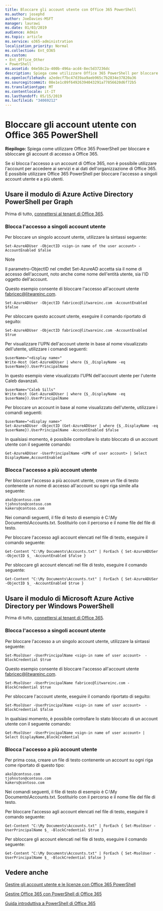 ```yaml
---
title: Bloccare gli account utente con Office 365 PowerShell
ms.author: josephd
author: JoeDavies-MSFT
manager: laurawi
ms.date: 01/03/2019
audience: Admin
ms.topic: article
ms.service: o365-administration
localization_priority: Normal
ms.collection: Ent_O365
ms.custom:
- Ent_Office_Other
- PowerShell
ms.assetid: 04e58c2a-400b-496a-acd4-8ec5d37236dc
description: Spiega come utilizzare Office 365 PowerShell per bloccare e sbloccare gli account di accesso a Office 365.
ms.openlocfilehash: a2edecf7bc47d39aa9aeb965c7b2834e37820a36
ms.sourcegitcommit: 08e1e1c09f64926394043291a77856620d6f72b5
ms.translationtype: MT
ms.contentlocale: it-IT
ms.lasthandoff: 05/15/2019
ms.locfileid: "34069212"
---
```

# <a name="block-user-accounts-with-office-365-powershell"></a>Bloccare gli account utente con Office 365 PowerShell

**Riepilogo:**  Spiega come utilizzare Office 365 PowerShell per bloccare e sbloccare gli account di accesso a Office 365.
  
Se si blocca l'accesso a un account di Office 365, non è possibile utilizzare l'account per accedere ai servizi e ai dati dell'organizzazione di Office 365. È possibile utilizzare Office 365 PowerShell per bloccare l'accesso a singoli account utente e a più utenti.

## <a name="use-the-azure-active-directory-powershell-for-graph-module"></a>Usare il modulo di Azure Active Directory PowerShell per Graph

Prima di tutto, [connettersi al tenant di Office 365](connect-to-office-365-powershell.md#connect-with-the-azure-active-directory-powershell-for-graph-module).
 
### <a name="block-access-to-individual-user-accounts"></a>Blocca l'accesso a singoli account utente

Per bloccare un singolo account utente, utilizzare la sintassi seguente:
  
```
Set-AzureADUser -ObjectID <sign-in name of the user account> -AccountEnabled $false
```

> [!NOTE]
> Il parametro-ObjectID nel cmdlet Set-AzureAD accetta sia il nome di accesso dell'account, noto anche come nome dell'entità utente, sia l'ID oggetto dell'account. 
  
Questo esempio consente di bloccare l'accesso all'account utente fabricec@litwareinc.com.
  
```
Set-AzureADUser -ObjectID fabricec@litwareinc.com -AccountEnabled $false
```

Per sbloccare questo account utente, eseguire il comando riportato di seguito:
  
```
Set-AzureADUser -ObjectID fabricec@litwareinc.com -AccountEnabled $true
```

Per visualizzare l'UPN dell'account utente in base al nome visualizzato dell'utente, utilizzare i comandi seguenti:
  
```
$userName="<display name>"
Write-Host (Get-AzureADUser | where {$_.DisplayName -eq $userName}).UserPrincipalName

```

In questo esempio viene visualizzato l'UPN dell'account utente per l'utente Caleb davanzali.
  
```
$userName="Caleb Sills"
Write-Host (Get-AzureADUser | where {$_.DisplayName -eq $userName}).UserPrincipalName
```

Per bloccare un account in base al nome visualizzato dell'utente, utilizzare i comandi seguenti:
  
```
$userName="<display name>"
Set-AzureADUser -ObjectID (Get-AzureADUser | where {$_.DisplayName -eq $userName}).UserPrincipalName -AccountEnabled $false

```

In qualsiasi momento, è possibile controllare lo stato bloccato di un account utente con il seguente comando:
  
```
Get-AzureADUser -UserPrincipalName <UPN of user account> | Select DisplayName,AccountEnabled
```

### <a name="block-access-to-multiple-user-accounts"></a>Blocca l'accesso a più account utente

Per bloccare l'accesso a più account utente, creare un file di testo contenente un nome di accesso all'account su ogni riga simile alla seguente:
    
  ```
akol@contoso.com
tjohnston@contoso.com
kakers@contoso.com
  ```

Nei comandi seguenti, il file di testo di esempio è C:\My Documents\Accounts.txt. Sostituirlo con il percorso e il nome file del file di testo.
  
Per bloccare l'accesso agli account elencati nel file di testo, eseguire il comando seguente:
    
```
Get-Content "C:\My Documents\Accounts.txt" | ForEach { Set-AzureADUSer -ObjectID $_ -AccountEnabled $false }
```

Per sbloccare gli account elencati nel file di testo, eseguire il comando seguente:
    
```
Get-Content "C:\My Documents\Accounts.txt" | ForEach { Set-AzureADUSer -ObjectID $_ -AccountEnabled $true }
```

## <a name="use-the-microsoft-azure-active-directory-module-for-windows-powershell"></a>Usare il modulo di Microsoft Azure Active Directory per Windows PowerShell

Prima di tutto, [connettersi al tenant di Office 365](connect-to-office-365-powershell.md#connect-with-the-microsoft-azure-active-directory-module-for-windows-powershell).

    
### <a name="block-access-to-individual-user-accounts"></a>Blocca l'accesso a singoli account utente

Per bloccare l'accesso a un singolo account utente, utilizzare la sintassi seguente:
  
```
Set-MsolUser -UserPrincipalName <sign-in name of user account>  -BlockCredential $true
```

Questo esempio consente di bloccare l'accesso all'account utente fabricec@litwareinc.com.
  
```
Set-MsolUser -UserPrincipalName fabricec@litwareinc.com -BlockCredential $true
```

Per sbloccare l'account utente, eseguire il comando riportato di seguito:
  
```
Set-MsolUser -UserPrincipalName <sign-in name of user account>  -BlockCredential $false
```

In qualsiasi momento, è possibile controllare lo stato bloccato di un account utente con il seguente comando:
  
```
Get-MsolUser -UserPrincipalName <sign-in name of user account> | Select DisplayName,BlockCredential
```

### <a name="block-access-to-multiple-user-accounts"></a>Blocca l'accesso a più account utente

Per prima cosa, creare un file di testo contenente un account su ogni riga come riportato di questo tipo:
    
  ```
akol@contoso.com
tjohnston@contoso.com
kakers@contoso.com
  ```
Nei comandi seguenti, il file di testo di esempio è C:\My Documents\Accounts.txt. Sostituirlo con il percorso e il nome file del file di testo.
    
Per bloccare l'accesso agli account elencati nel file di testo, eseguire il comando seguente:
    
  ```
  Get-Content "C:\My Documents\Accounts.txt" | ForEach { Set-MsolUser -UserPrincipalName $_ -BlockCredential $true }
  ```
Per sbloccare gli account elencati nel file di testo, eseguire il comando seguente:
    
  ```
  Get-Content "C:\My Documents\Accounts.txt" | ForEach { Set-MsolUser -UserPrincipalName $_ -BlockCredential $false }
  ```

## <a name="see-also"></a>Vedere anche

[Gestire gli account utente e le licenze con Office 365 PowerShell](manage-user-accounts-and-licenses-with-office-365-powershell.md)
  
[Gestire Office 365 con PowerShell di Office 365](manage-office-365-with-office-365-powershell.md)
  
[Guida introduttiva a PowerShell di Office 365](getting-started-with-office-365-powershell.md)
